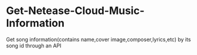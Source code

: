 # Get-Netease-Cloud-Music-Information
Get song information(contains name,cover image,composer,lyrics,etc) by its song id through an API
